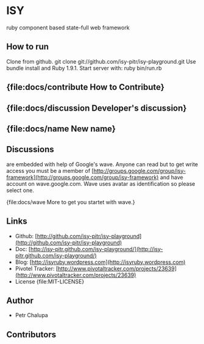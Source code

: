 # ISY

ruby component based state-full web framework

## How to run
Clone from github.
    git clone git://github.com/isy-pitr/isy-playground.git
Use
    bundle install
and Ruby 1.9.1. Start server with:
    ruby bin/run.rb

## {file:docs/contribute How to Contribute}

## {file:docs/discussion Developer's discussion}

## {file:docs/name New name}

## Discussions

are embedded with help of Google's wave. Anyone can read but to get write access you must be a member of
[http://groups.google.com/group/isy-framework](http://groups.google.com/group/isy-framework) and have account
on wave.google.com. Wave uses avatar as identification so please select one.

{file:docs/wave More to get you startet with wave.}

## Links

- Github: [http://github.com/isy-pitr/isy-playground](http://github.com/isy-pitr/isy-playground)
- Doc: [http://isy-pitr.github.com/isy-playground/](http://isy-pitr.github.com/isy-playground/)
- Blog: [http://isyruby.wordpress.com](http://isyruby.wordpress.com)
- Pivotel Tracker: [http://www.pivotaltracker.com/projects/23639](http://www.pivotaltracker.com/projects/23639)
- License {file:MIT-LICENSE}

## Author

- Petr Chalupa

## Contributors
